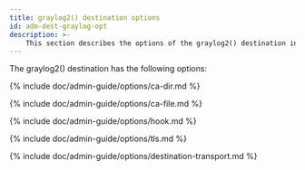 ```yaml
---
title: graylog2() destination options
id: adm-dest-graylog-opt
description: >-
	This section describes the options of the graylog2() destination in {{ site.product.short_name }}.
---
```


The graylog2() destination has the following options:

{% include doc/admin-guide/options/ca-dir.md %}

{% include doc/admin-guide/options/ca-file.md %}

{% include doc/admin-guide/options/hook.md %}

{% include doc/admin-guide/options/tls.md %}

{% include doc/admin-guide/options/destination-transport.md %}
